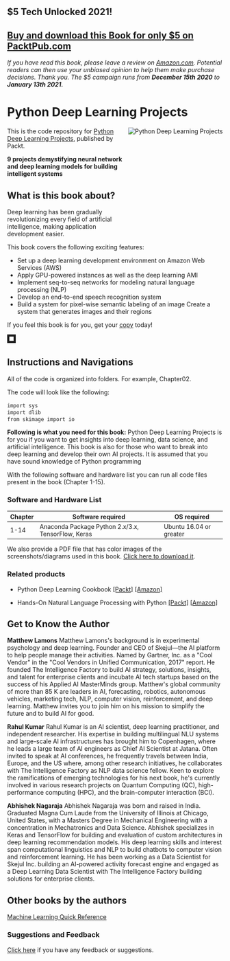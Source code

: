 ## $5 Tech Unlocked 2021!
[Buy and download this Book for only $5 on PacktPub.com](https://www.packtpub.com/product/python-deep-learning-projects/9781788997096)
-----
*If you have read this book, please leave a review on [Amazon.com](https://www.amazon.com/gp/product/1788997093).     Potential readers can then use your unbiased opinion to help them make purchase decisions. Thank you. The $5 campaign         runs from __December 15th 2020__ to __January 13th 2021.__*

# Python Deep Learning Projects

<a href="https://www.packtpub.com/big-data-and-business-intelligence/python-deep-learning-projects?utm_source=github&utm_medium=repository&utm_campaign=9781788997096 "><img src="https://dz13w8afd47il.cloudfront.net/sites/default/files/imagecache/ppv4_main_book_cover/9781788997096.png" alt="Python Deep Learning Projects" height="256px" align="right"></a>

This is the code repository for [Python Deep Learning Projects](https://www.packtpub.com/big-data-and-business-intelligence/python-deep-learning-projects?utm_source=github&utm_medium=repository&utm_campaign=9781788997096), published by Packt.

**9 projects demystifying neural network and deep learning models for building intelligent systems**

## What is this book about?
<span class="sugar_field" id="description">Deep learning has been gradually revolutionizing every field of artificial intelligence, making application development easier.</span>

This book covers the following exciting features:
* Set up a deep learning development environment on Amazon Web Services (AWS) 
* Apply GPU-powered instances as well as the deep learning AMI 
* Implement seq-to-seq networks for modeling natural language processing (NLP) 
* Develop an end-to-end speech recognition system 
* Build a system for pixel-wise semantic labeling of an image 
Create a system that generates images and their regions 

If you feel this book is for you, get your [copy](https://www.amazon.com/dp/1788997093) today!

<a href="https://www.packtpub.com/?utm_source=github&utm_medium=banner&utm_campaign=GitHubBanner"><img src="https://raw.githubusercontent.com/PacktPublishing/GitHub/master/GitHub.png" 
alt="https://www.packtpub.com/" border="5" /></a>

## Instructions and Navigations
All of the code is organized into folders. For example, Chapter02.

The code will look like the following:
```
import sys
import dlib
from skimage import io
```

**Following is what you need for this book:**
Python Deep Learning Projects is for you if you want to get insights into deep learning, data science, and artificial intelligence. This book is also for those who want to break into deep learning and develop their own AI projects.
It is assumed that you have sound knowledge of Python programming

With the following software and hardware list you can run all code files present in the book (Chapter 1-15).
### Software and Hardware List
| Chapter | Software required | OS required |
| -------- | ------------------------------------ | ----------------------------------- |
| 1-14 | Anaconda Package Python 2.x/3.x, TensorFlow, Keras | Ubuntu 16.04 or greater |

We also provide a PDF file that has color images of the screenshots/diagrams used in this book. [Click here to download it](https://www.packtpub.com/sites/default/files/downloads/9781788997096_ColorImages.pdf).

### Related products
* Python Deep Learning Cookbook [[Packt]](https://www.packtpub.com/big-data-and-business-intelligence/python-deep-learning-cookbook?utm_source=github&utm_medium=repository&utm_campaign=9781787125193) [[Amazon]](https://www.amazon.com/dp/178712519X)

* Hands-On Natural Language Processing with Python [[Packt]](https://www.packtpub.com/big-data-and-business-intelligence/hands-natural-language-processing-python?utm_source=github&utm_medium=repository&utm_campaign=9781789139495) [[Amazon]](https://www.amazon.com/dp/178913949X)

## Get to Know the Author
**Matthew Lamons**
Matthew Lamons's background is in experimental psychology and deep learning. Founder and CEO of Skejul—the AI platform to help people manage their activities. Named by Gartner, Inc. as a "Cool Vendor" in the "Cool Vendors in Unified Communication, 2017" report. He founded The Intelligence Factory to build AI strategy, solutions, insights, and talent for enterprise clients and incubate AI tech startups based on the success of his Applied AI MasterMinds group. Matthew's global community of more than 85 K are leaders in AI, forecasting, robotics, autonomous vehicles, marketing tech, NLP, computer vision, reinforcement, and deep learning. Matthew invites you to join him on his mission to simplify the future and to build AI for good.

**Rahul Kumar**
Rahul Kumar is an AI scientist, deep learning practitioner, and independent researcher. His expertise in building multilingual NLU systems and large-scale AI infrastructures has brought him to Copenhagen, where he leads a large team of AI engineers as Chief AI Scientist at Jatana. Often invited to speak at AI conferences, he frequently travels between India, Europe, and the US where, among other research initiatives, he collaborates with The Intelligence Factory as NLP data science fellow. Keen to explore the ramifications of emerging technologies for his next book, he's currently involved in various research projects on Quantum Computing (QC), high-performance computing (HPC), and the brain-computer interaction (BCI).

**Abhishek Nagaraja**
Abhishek Nagaraja was born and raised in India. Graduated Magna Cum Laude from the University of Illinois at Chicago, United States, with a Masters Degree in Mechanical Engineering with a concentration in Mechatronics and Data Science. Abhishek specializes in Keras and TensorFlow for building and evaluation of custom architectures in deep learning recommendation models. His deep learning skills and interest span computational linguistics and NLP to build chatbots to computer vision and reinforcement learning. He has been working as a Data Scientist for Skejul Inc. building an AI-powered activity forecast engine and engaged as a Deep Learning Data Scientist with The Intelligence Factory building solutions for enterprise clients.

## Other books by the authors
[Machine Learning Quick Reference](https://www.packtpub.com/big-data-and-business-intelligence/machine-learning-quick-reference?utm_source=github&utm_medium=repository&utm_campaign=9781788830577)

### Suggestions and Feedback
[Click here](https://docs.google.com/forms/d/e/1FAIpQLSdy7dATC6QmEL81FIUuymZ0Wy9vH1jHkvpY57OiMeKGqib_Ow/viewform) if you have any feedback or suggestions.


